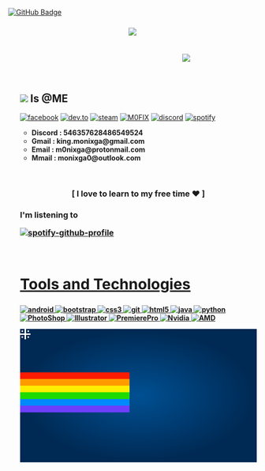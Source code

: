 <a href="https://github.com/M0FIX?tab=followers"><img src="https://img.shields.io/github/followers/M0FIX?label=Followers&style=social" alt="GitHub Badge"></a>
<br>
<h3 align = "center"><img src="https://readme-typing-svg.herokuapp.com?duration=6000&color=FF3A74&size=21&center=true&vCenter=true&width=650&height=100&lines=🥀+Welcome!+M0NIX+Official+For+Useless+For+All+%F0%9F%96%A4;🦋+Call+ME+M0NIX!+🦋"></h3>
<br>
<img src = "https://raw.githubusercontent.com/M0FIX/M0FIX/main/nfo/nfo-v.gif" align ="right" width = 30% >
<div align = "left" width = 50%>
<br>
<ul>

<br>
<div>
<h2><img src ="https://drive.google.com/uc?export=view&id=1hdtPYtcno6Z9owg3qrWxBZ-csBM5Dy0W"width = 25> Is @ME</h2>

[<img align="top" alt="facebook" src="https://img.shields.io/badge/facebook-%231877F2.svg?&style=for-the-badge&logo=facebook&logoColor=white" />](https://www.facebook.com/7e2ed52d5dfee04a8b2a5c9b53cc66bc)
[<img align="top" alt="dev.to" src="https://img.shields.io/badge/instagram-cd486b?logo=instagram&logoColor=white&style=for-the-badge"/>](https://www.instagram.com/7de27258571f67c8e1da03003ff8fe7e)
[<img align="top" alt="steam" src="https://img.shields.io/badge/steam-1b2838?logo=steam&logoColor=white&style=for-the-badge"/>](https://steamcommunity.com/id/m0nixga/)
[<img align="top" alt="M0FIX" src="https://img.shields.io/badge/mofix-1a1a1a?logo=github&logoColor=white&style=for-the-badge"/>](https://m0fix.github.io/)
[<img align="top" alt="discord" src="https://img.shields.io/badge/discord-7289da?logo=discord&logoColor=white&style=for-the-badge"/>](https://discord.gg/5KryY7fFhm)
[<img align="top" alt="spotify" src="https://img.shields.io/badge/spotify-1DB954.svg?&style=for-the-badge&logo=spotify&logoColor=white" />](https://open.spotify.com/user/zlixinpqysgmofa68rh0x9l1h)

<ul>
<li><B>Discord :<B> 546357628486549524<br></li>
<li><B>Gmail :</B> king.monixga@gmail.com<br></li>
<li><B>Email :<B> m0nixga@protonmail.com</li>
<li><B>Mmail :<B> monixga0@outlook.com</li>
<ul>

<br>

</div>

<h3 align = "center">[ I love to learn to my free time ❤ ]</h3>


<h3 align = "left">
I'm listening to

[![spotify-github-profile](https://spotify-github-profile.vercel.app/api/view?uid=zlixinpqysgmofa68rh0x9l1h&cover_image=true&theme=novatorem&bar_color=53b14f&bar_color_cover=false)](https://spotify-github-profile.vercel.app/api/view?uid=zlixinpqysgmofa68rh0x9l1h&redirect=true)

</h3>

<br>
<h2 style="font-size:30px" align ="left" width = 100%><u>Tools and Technologies</u></h2>
<p align="left"> <a href="https://developer.android.com" target="_blank"> <img src="https://img.shields.io/badge/Android-3DDC84?style=for-the-badge&logo=android&logoColor=white" alt="android" /> </a> <a href="https://getbootstrap.com" target="_blank"> <img src="https://img.shields.io/badge/Bootstrap-563D7C?style=for-the-badge&logo=bootstrap&logoColor=white" alt="bootstrap" /> </a> <a href="https://www.w3schools.com/css/" target="_blank"> <img src="https://img.shields.io/badge/CSS3-1572B6?style=for-the-badge&logo=css3&logoColor=white"
 alt="css3"  /> </a> <a href="https://git-scm.com/" target="_blank"> <img src="https://img.shields.io/badge/Git-F05032?style=for-the-badge&logo=git&logoColor=white" alt="git" /> </a> <a href="https://www.w3.org/html/" target="_blank"> <img src="https://img.shields.io/badge/HTML5-E34F26?style=for-the-badge&logo=html5&logoColor=white" alt="html5" /> </a> <a href="https://www.java.com" target="_blank"> <img src="https://img.shields.io/badge/Java-ED8B00?style=for-the-badge&logo=java&logoColor=white" alt="java" /> </a> <a href="https://www.python.org" target="_blank"> <img src="https://img.shields.io/badge/Python-FFD43B?style=for-the-badge&logo=python&logoColor=darkgreen" alt="python"  /> </a> <a href="https://www.adobe.com/" target="_blank"> <img src="https://img.shields.io/badge/Photoshop-001e36?style=for-the-badge&logo=Adobe%20Photoshop&logoColor=white" alt="PhotoShop" /> </a> <a href="https://www.adobe.com/" target="_blank"> <img src="https://img.shields.io/badge/Illustrator-330000?&style=for-the-badge&logo=Adobe%20Illustrator&logoColor=yellow" alt="Illustrator" /> </a> <a href="https://www.adobe.com/" target="_blank"> <img src="https://img.shields.io/badge/Premiere-00005b?style=for-the-badge&logo=Adobe%20Premiere%20Pro&logoColor=white" alt="PremierePro"  /> </a><a href="https://www.nvidia.com/" target="_blank"> <img src="https://img.shields.io/badge/Nvidia-76b900?style=for-the-badge&logo=nvidia&logoColor=white"
 alt="Nvidia"  /> </a><a href="https://www.amd.com/" target="_blank"> <img src="https://img.shields.io/badge/AMD-000000?style=for-the-badge&logo=amd&logoColor=white"
 alt="AMD"  /> </a></p>

![nyancat](https://github.com/M0FIX/M0FIX/blob/main/nfo/nyancat.svg)
